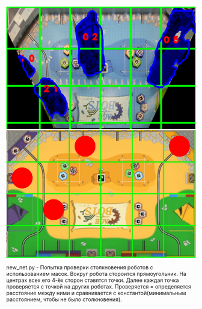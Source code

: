 ![alt text](https://raw.githubusercontent.com/robotx-school/eurobot-2022/develop/torchSegmentation/coords_detect/resulted_mask.png?token=ANGEBHJYOZWRGLHQWVYKKGTB2XNUO)
![alt text](https://raw.githubusercontent.com/robotx-school/eurobot-2022/develop/torchSegmentation/coords_detect/field_with_robots.png?token=ANGEBHJU44MMAJJEYMM6OTTB2XNYU)

new_net.py - Попытка проверки столкновения роботов с использованием масок.
Вокруг робота стороится прямоугольник. На центрах всех его 4-ёх сторон ставятся точки. Далее каждая точка проверяется с точкой на других роботах. Проверяется = определяется расстояние между ними и сравнивается с константой(минимальным расстоянием, чтобы не было столкновения). 
